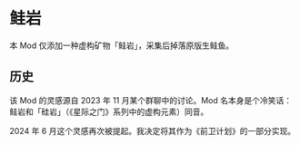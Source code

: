 # 鲑岩

本 Mod 仅添加一种虚构矿物「鲑岩」，采集后掉落原版生鲑鱼。

## 历史

该 Mod 的灵感源自 2023 年 11 月某个群聊中的讨论。Mod 名本身是个冷笑话：鲑岩和「硅岩」（《星际之门》系列中的虚构元素）同音。

2024 年 6 月这个灵感再次被提起。我决定将其作为《前卫计划》的一部分实现。
